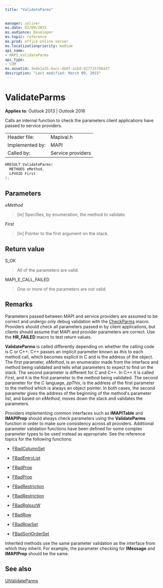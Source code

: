 ```yaml
---
title: "ValidateParms"
 
 
manager: soliver
ms.date: 03/09/2015
ms.audience: Developer
ms.topic: reference
ms.prod: office-online-server
ms.localizationpriority: medium
api_name:
- MAPI.ValidateParms
api_type:
- COM
ms.assetid: 3ede1a35-4acc-4b8f-a1bd-027f35798a37
description: "Last modified: March 09, 2015"
---
```


# ValidateParms

  
  
**Applies to**: Outlook 2013 | Outlook 2016 
  
Calls an internal function to check the parameters client applications have passed to service providers. 
  
|||
|:-----|:-----|
|Header file:  <br/> |Mapival.h  <br/> |
|Implemented by:  <br/> |MAPI  <br/> |
|Called by:  <br/> |Service providers  <br/> |
   
```cpp
HRESULT ValidateParms(
  METHODS eMethod,
  LPVOID First
);
```

## Parameters

 _eMethod_
  
> [in] Specifies, by enumeration, the method to validate. 
    
 _First_
  
> [in] Pointer to the first argument on the stack.
    
## Return value

S_OK 
  
> All of the parameters are valid. 
    
MAPI_E_CALL_FAILED 
  
> One or more of the parameters are not valid.
    
## Remarks

Parameters passed between MAPI and service providers are assumed to be correct and undergo only debug validation with the [CheckParms](checkparms.md) macro. Providers should check all parameters passed in by client applications, but clients should assume that MAPI and provider parameters are correct. Use the **HR_FAILED** macro to test return values. 
  
 **ValidateParms** is called differently depending on whether the calling code is C or C++. C++ passes an implicit parameter known as  _this_ to each method call, which becomes explicit in C and is the address of the object. The first parameter,  _eMethod_, is an enumerator made from the interface and method being validated and tells what parameters to expect to find on the stack. The second parameter is different for C and C++. In C++ it is called  _First_, and it is the first parameter to the method being validated. The second parameter for the C language,  _ppThis_, is the address of the first parameter to the method which is always an object pointer. In both cases, the second parameter gives the address of the beginning of the method's parameter list, and based on  _eMethod_, moves down the stack and validates the parameters. 
  
Providers implementing common interfaces such as **IMAPITable** and **IMAPIProp** should always check parameters using the **ValidateParms** function in order to make sure consistency across all providers. Additional parameter validation functions have been defined for some complex parameter types to be used instead as appropriate. See the reference topics for the following functions: 
  
- [FBadColumnSet](fbadcolumnset.md)
    
- [FBadEntryList](fbadentrylist.md)
    
- [FBadProp](fbadprop.md)
    
- [FBadProp](fbadprop.md)
    
- [FBadRestriction](fbadrestriction.md)
    
- [FBadRestriction](fbadrestriction.md)
    
- [FBadRglpszW](fbadrglpszw.md)
    
- [FBadRow](fbadrow.md)
    
- [FBadRowSet](fbadrowset.md)
    
- [FBadSortOrderSet](fbadsortorderset.md)
    
Inherited methods use the same parameter validation as the interface from which they inherit. For example, the parameter checking for **IMessage** and **IMAPIProp** should be the same. 
  
## See also



[UlValidateParms](ulvalidateparms.md)

